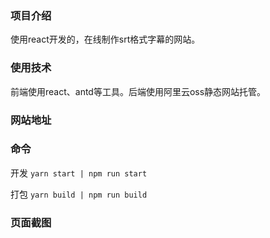 ### 项目介绍

使用react开发的，在线制作srt格式字幕的网站。

### 使用技术

前端使用react、antd等工具。后端使用阿里云oss静态网站托管。
### 网站地址



### 命令

开发 `yarn start | npm run start`

打包 `yarn build | npm run build`

### 页面截图



